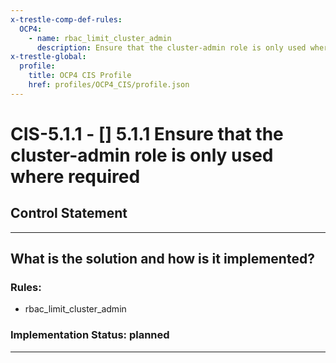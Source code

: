 ```yaml
---
x-trestle-comp-def-rules:
  OCP4:
    - name: rbac_limit_cluster_admin
      description: Ensure that the cluster-admin role is only used where required
x-trestle-global:
  profile:
    title: OCP4 CIS Profile
    href: profiles/OCP4_CIS/profile.json
---
```


# CIS-5.1.1 - \[\] 5.1.1 Ensure that the cluster-admin role is only used where required

## Control Statement

______________________________________________________________________

## What is the solution and how is it implemented?

<!-- For implementation status enter one of: implemented, partial, planned, alternative, not-applicable -->

<!-- Note that the list of rules under ### Rules: is read-only and changes will not be captured after assembly to JSON -->

<!-- Add control implementation description here for control: CIS-5.1.1 -->

### Rules:

  - rbac_limit_cluster_admin

### Implementation Status: planned

______________________________________________________________________
